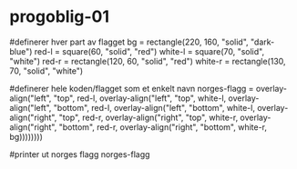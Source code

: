 # progoblig-01

#definerer hver part av flagget
bg = rectangle(220, 160, "solid", "dark-blue")
red-l = square(60, "solid", "red")
white-l = square(70, "solid", "white")
red-r = rectangle(120, 60, "solid", "red")
white-r = rectangle(130, 70, "solid", "white")

#definerer hele koden/flagget som et enkelt navn
norges-flagg = 
  overlay-align("left", "top", red-l,
    overlay-align("left", "top", white-l,
      overlay-align("left", "bottom", red-l,
        overlay-align("left", "bottom", white-l,
          overlay-align("right", "top", red-r,
            overlay-align("right", "top", white-r,
              overlay-align("right", "bottom", red-r, 
                overlay-align("right", "bottom", white-r,
                  bg))))))))

#printer ut norges flagg
norges-flagg
